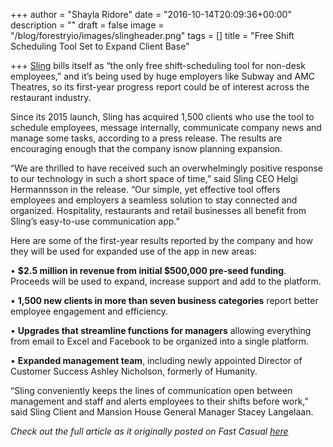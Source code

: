 +++
author = "Shayla Ridore"
date = "2016-10-14T20:09:36+00:00"
description = ""
draft = false
image = "/blog/forestryio/images/slingheader.png"
tags = []
title = "Free Shift Scheduling Tool Set to Expand Client Base"

+++
[Sling](https://getsling.com) bills itself as “the only free shift-scheduling tool for non-desk employees,” and it’s being used by huge employers like Subway and AMC Theatres, so its first-year progress report could be of interest across the restaurant industry.

Since its 2015 launch, Sling has acquired 1,500 clients who use the tool to schedule employees, message internally, communicate company news and manage some tasks, according to a press release. The results are encouraging enough that the company isnow planning expansion.

“We are thrilled to have received such an overwhelmingly positive response to our technology in such a short space of time,” said Sling CEO Helgi Hermannsson in the release. “Our simple, yet effective tool offers employees and employers a seamless solution to stay connected and organized. Hospitality, restaurants and retail businesses all benefit from Sling’s easy-to-use communication app.”

Here are some of the first-year results reported by the company and how they will be used for expanded use of the app in new areas:

• **$2.5 million in revenue from initial $500,000 pre-seed funding**. Proceeds will be used to expand, increase support and add to the platform.

• **1,500 new clients in more than seven business categories** report better employee engagement and efficiency.

• **Upgrades that streamline functions for managers** allowing everything from email to Excel and Facebook to be organized into a single platform.

• **Expanded management team**, including newly appointed Director of Customer Success Ashley Nicholson, formerly of Humanity.

“Sling conveniently keeps the lines of communication open between management and staff and alerts employees to their shifts before work,” said Sling Client and Mansion House General Manager Stacey Langelaan.

_Check out the full article as it originally posted on Fast Casual [here](http://www.fastcasual.com/news/free-shift-scheduling-tool-set-to-expand-client-base/)_